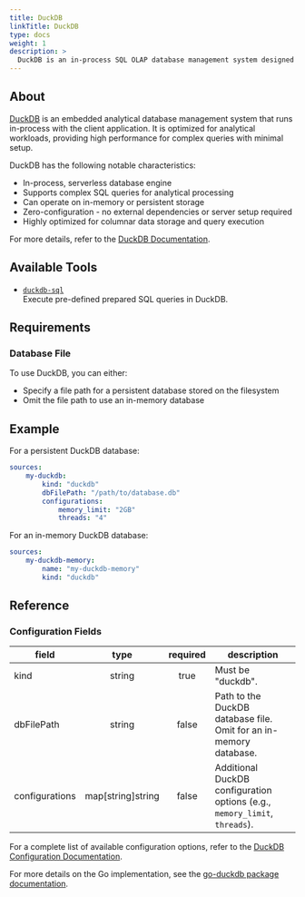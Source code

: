 ```yaml
---
title: DuckDB
linkTitle: DuckDB
type: docs
weight: 1
description: >
  DuckDB is an in-process SQL OLAP database management system designed for analytical query processing.
---
```


## About

[DuckDB](https://duckdb.org/) is an embedded analytical database management system that runs in-process with the client application. It is optimized for analytical workloads, providing high performance for complex queries with minimal setup.

DuckDB has the following notable characteristics:

- In-process, serverless database engine
- Supports complex SQL queries for analytical processing
- Can operate on in-memory or persistent storage
- Zero-configuration - no external dependencies or server setup required
- Highly optimized for columnar data storage and query execution

For more details, refer to the [DuckDB Documentation](https://duckdb.org/).

## Available Tools
- [`duckdb-sql`](../tools/duckdb/duckdb-sql.md)  
  Execute pre-defined prepared SQL queries in DuckDB.
  
## Requirements

### Database File

To use DuckDB, you can either:

- Specify a file path for a persistent database stored on the filesystem
- Omit the file path to use an in-memory database

## Example

For a persistent DuckDB database:

```yaml
sources:
    my-duckdb:
        kind: "duckdb"
        dbFilePath: "/path/to/database.db"
        configurations:
            memory_limit: "2GB"
            threads: "4"
```

For an in-memory DuckDB database:

```yaml
sources:
    my-duckdb-memory:
        name: "my-duckdb-memory"
        kind: "duckdb"
```

## Reference

### Configuration Fields

| **field**         | **type**          | **required** | **description**                                                                 |
|-------------------|:-----------------:|:------------:|---------------------------------------------------------------------------------|
| kind              | string            |     true     | Must be "duckdb".                                                               |
| dbFilePath        | string            |    false     | Path to the DuckDB database file. Omit for an in-memory database.                |
| configurations    | map[string]string |    false     | Additional DuckDB configuration options (e.g., `memory_limit`, `threads`).       |

For a complete list of available configuration options, refer to the [DuckDB Configuration Documentation](https://duckdb.org/docs/stable/configuration/overview.html#local-configuration-options).


For more details on the Go implementation, see the [go-duckdb package documentation](https://pkg.go.dev/github.com/scottlepp/go-duckdb#section-readme).